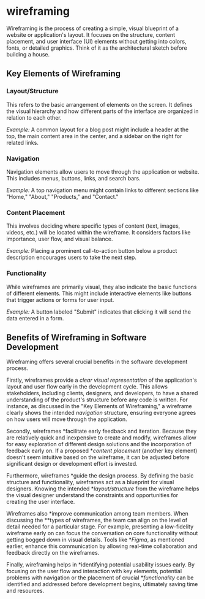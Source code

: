 # wireframing
Wireframing is the process of creating a simple, visual blueprint of a website or application's layout. It focuses on the structure, content placement, and user interface (UI) elements without getting into colors, fonts, or detailed graphics. Think of it as the architectural sketch before building a house.
## Key Elements of Wireframing

### Layout/Structure
This refers to the basic arrangement of elements on the screen. It defines the visual hierarchy and how different parts of the interface are organized in relation to each other.

*Example:* A common layout for a blog post might include a header at the top, the main content area in the center, and a sidebar on the right for related links.

### Navigation
Navigation elements allow users to move through the application or website. This includes menus, buttons, links, and search bars.

*Example:* A top navigation menu might contain links to different sections like "Home," "About," "Products," and "Contact."

### Content Placement
This involves deciding where specific types of content (text, images, videos, etc.) will be located within the wireframe. It considers factors like importance, user flow, and visual balance.

*Example:* Placing a prominent call-to-action button below a product description encourages users to take the next step.

### Functionality
While wireframes are primarily visual, they also indicate the basic functions of different elements. This might include interactive elements like buttons that trigger actions or forms for user input.

*Example:* A button labeled "Submit" indicates that clicking it will send the data entered in a form.

## Benefits of Wireframing in Software Development
Wireframing offers several crucial benefits in the software development process.

Firstly, wireframes provide a *clear visual representation* of the application's layout and user flow early in the development cycle. This allows stakeholders, including clients, designers, and developers, to have a shared understanding of the product's structure before any code is written. For instance, as discussed in the "Key Elements of Wireframing," a wireframe clearly shows the intended *navigation* structure, ensuring everyone agrees on how users will move through the application.

Secondly, wireframes *facilitate early feedback and iteration. Because they are relatively quick and inexpensive to create and modify, wireframes allow for easy exploration of different design solutions and the incorporation of feedback early on. If a proposed **content placement* (another key element) doesn't seem intuitive based on the wireframe, it can be adjusted before significant design or development effort is invested.

Furthermore, wireframes *guide the design process. By defining the basic structure and functionality, wireframes act as a blueprint for visual designers. Knowing the intended **layout/structure* from the wireframe helps the visual designer understand the constraints and opportunities for creating the user interface.

Wireframes also *improve communication among team members. When discussing the **types of wireframes, the team can align on the level of detail needed for a particular stage. For example, presenting a low-fidelity wireframe early on can focus the conversation on core functionality without getting bogged down in visual details. Tools like **Figma*, as mentioned earlier, enhance this communication by allowing real-time collaboration and feedback directly on the wireframes.

Finally, wireframing helps in *identifying potential usability issues early. By focusing on the user flow and interaction with key elements, potential problems with navigation or the placement of crucial **functionality* can be identified and addressed before development begins, ultimately saving time and resources.
